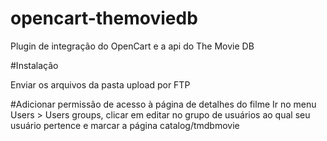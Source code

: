 # opencart-themoviedb
Plugin de integração do OpenCart e a api do The Movie DB

#Instalação

Enviar os arquivos da pasta upload por FTP

#Adicionar permissão de acesso à página de detalhes do filme
Ir no menu Users > Users groups, clicar em editar no grupo de usuários ao qual seu usuário pertence e marcar a página catalog/tmdbmovie